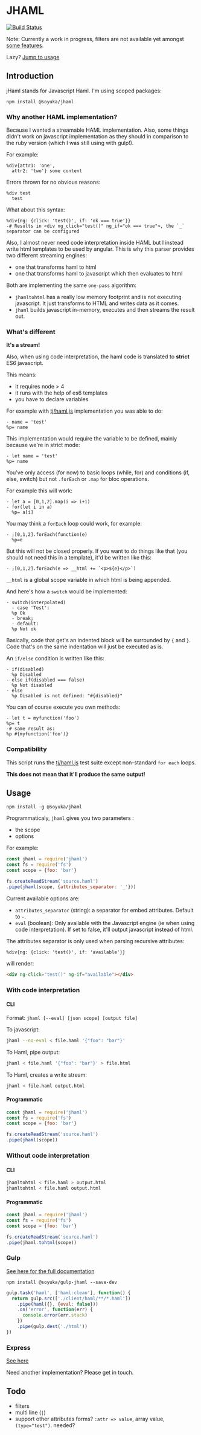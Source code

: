 # JHAML 

[![Build Status](https://travis-ci.org/soyuka/jhaml.svg?branch=master)](https://travis-ci.org/soyuka/jhaml)

Note: Currently a work in progress, filters are not available yet amongst [some features](https://github.com/soyuka/jhaml#todo).

Lazy? [Jump to usage](https://github.com/soyuka/jhaml#usage)

## Introduction

jHaml stands for Javascript Haml. I'm using scoped packages:

```
npm install @soyuka/jhaml
```

### Why another HAML implementation?

Because I wanted a streamable HAML implementation. Also, some things didn't work on javascript implementation as they should in comparison to the ruby version (which I was still using with gulp!). 

For example:
```haml
%div{attr1: 'one', 
  attr2: 'two'} some content
```

Errors thrown for no obvious reasons:

```haml
%div test
  test
```

What about this syntax:

```haml
%div{ng: {click: 'test()', if: 'ok === true'}}
-# Results in <div ng_click="test()" ng_if="ok === true">, the `_` separator can be configured
```

Also, I almost never need code interpretation inside HAML but I instead write html templates to be used by angular. This is why this parser provides two different streaming engines:
- one that transforms haml to html
- one that transforms haml to javascript which then evaluates to html

Both are implementing the same `one-pass` algorithm: 

- `jhamltohtml` has a really low memory footprint and is not executing javascript. It just transforms to HTML and writes data as it comes.
- `jhaml` builds javascript in-memory, executes and then streams the result out.

### What's different

**It's a stream!**

Also, when using code interpretation, the haml code is translated to **strict** ES6 javascript. 

This means:
 - it requires node > 4
 - it runs with the help of es6 templates
 - you have to declare variables

For example with [tj/haml.js](https://github.com/tj/haml.js) implementation you was able to do:

```haml
- name = 'test'
%p= name
```

This implementation would require the variable to be defined, mainly because we're in strict mode:

```haml
- let name = 'test'
%p= name
```

You've only access (for now) to basic loops (while, for) and conditions (if, else, switch) but not `.forEach` or `.map` for bloc operations.

For example this will work:

```haml
- let a = [0,1,2].map(i => i+1)
- for(let i in a)
  %p= a[i]
```

You may think a `forEach` loop could work, for example:

```haml
- ;[0,1,2].forEach(function(e)
  %p=e
```

But this will not be closed properly. If you want to do things like that (you should not need this in a template), it'd be written like this:

```haml
- ;[0,1,2].forEach(e => __html += `<p>${e}</p>`)
```

`__html` is a global scope variable in which html is being appended.

And here's how a `switch` would be implemented:

```haml
- switch(interpolated)
  - case 'Test': 
  %p Ok
  - break; 
  - default:
  %p Not ok
```

Basically, code that get's an indented block will be surrounded by `{` and `}`. Code that's on the same indentation will just be executed as is.

An `if/else` condition is written like this:

```haml
- if(disabled)
  %p Disabled
- else if(disabled === false)
  %p Not disabled
- else
  %p Disabled is not defined: "#{disabled}"
```

You can of course execute you own methods:

```haml
- let t = myfunction('foo')
%p= t
-# same result as:
%p #{myfunction('foo')}
```

### Compatibility

This script runs the [tj/haml.js](https://github.com/tj/haml.js) test suite except non-standard `for each` loops. 

**This does not mean that it'll produce the same output!**

## Usage

```
npm install -g @soyuka/jhaml
```

Programmaticaly, `jhaml` gives you two parameters : 
- the scope
- options

For example:

```javascript
const jhaml = require('jhaml')
const fs = require('fs')
const scope = {foo: 'bar'}

fs.createReadStream('source.haml')
.pipe(jhaml(scope, {attributes_separator: '_'}))
```

Current available options are:
- `attributes_separator` (string): a separator for embed attributes. Default to `-`.
- `eval` (boolean): Only available with the Javascript engine (ie when using code interpretation). If set to false, it'll output javascript instead of html.

The attributes separator is only used when parsing recursive attributes:

```haml
%div{ng: {click: 'test()', if: 'available'}}
```

will render:

```html
<div ng-click="test()" ng-if="available"></div>
```

### With code interpretation

#### CLI

Format: `jhaml [--eval] [json scope] [output file]`

To javascript:

```bash
jhaml --no-eval < file.haml '{"foo": "bar"}'
```

To Haml, pipe output: 

```bash
jhaml < file.haml '{"foo": "bar"}' > file.html
```

To Haml, creates a write stream:

```bash
jhaml < file.haml output.html
```

#### Programmatic

```javascript
const jhaml = require('jhaml')
const fs = require('fs')
const scope = {foo: 'bar'}

fs.createReadStream('source.haml')
.pipe(jhaml(scope))
```

### Without code interpretation

#### CLI

```bash
jhamltohtml < file.haml > output.html
jhamltohtml < file.haml output.html
```

#### Programmatic

```javascript
const jhaml = require('jhaml')
const fs = require('fs')
const scope = {foo: 'bar'}

fs.createReadStream('source.haml')
.pipe(jhaml.tohtml(scope))
```

### Gulp

[See here for the full documentation](https://github.com/soyuka/gulp-jhaml)

```
npm install @soyuka/gulp-jhaml --save-dev
```

```javascript
gulp.task('haml', ['haml:clean'], function() {
  return gulp.src(['./client/haml/**/*.haml'])
    .pipe(haml({}, {eval: false}))
    .on('error', function(err) {
      console.error(err.stack) 
    })
    .pipe(gulp.dest('./html'))
})
```

### Express

[See here](https://github.com/soyuka/jhaml/blob/master/test/express.js)

Need another implementation? Please get in touch.

## Todo

- filters
- multi line (`|`)
- support other attributes forms? `:attr => value`, array value, `(type="test")`. needed?
